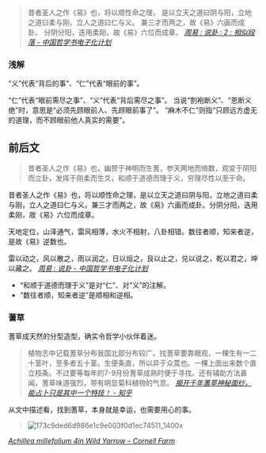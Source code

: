 >昔者圣人之作《易》也，将以顺性命之理，
是以立天之道曰阴与阳，立地之道曰柔与刚，立人之道曰仁与义。
兼三才而两之，故《易》六画而成卦。
分阴分阳，迭用柔刚，故《易》六位而成章。
<cite>[周易 : 说卦 : 2 : 相似段落 - 中国哲学书电子化计划](https://ctext.org/text.pl?node=81915&if=gb&show=parallel&remap=gb#pl429272)</cite>

### 浅解
“义”代表“背后的事”、“仁”代表“眼前的事”。

“仁”代表“眼前需尽之事”、“义”代表“背后需尽之事”。
当说“割袍断义”、“恩断义绝”时，意思是“必须先顾眼前人、先顾眼前事了”。
“麻木不仁”则指“只顾远方虚无的道理，而不顾眼前他人真实的需要”。

## 前后文
>昔者圣人之作《易》也，幽赞于神明而生蓍，参天两地而倚数，观变于阴阳而立卦，发挥于刚柔而生爻，和顺于道德而理于义，穷理尽性以至于命。
>
昔者圣人之作《易》也，将以顺性命之理，是以立天之道曰阴与阳，立地之道曰柔与刚，立人之道曰仁与义。兼三才而两之，故《易》六画而成卦。分阴分阳，迭用柔刚，故《易》六位而成章。
>
天地定位，山泽通气，雷风相薄，水火不相射，八卦相错。数往者顺，知来者逆，是故《易》逆数也。
>
雷以动之，风以散之，雨以润之，日以烜之，艮以止之，兑以说之，乾以君之，坤以藏之。
<cite>[周易 : 说卦 - 中国哲学书电子化计划](https://ctext.org/book-of-changes/shuo-gua/zhs)</cite>

- “和顺于道德而理于义”是对“仁”、对“义”的注解。
- “数往者顺，知来者逆”是顺相和逆相。

### 蓍草
蓍草成天然的分型造型，确实令哲学小伙伴着迷。

>植物志中记载蓍草分布我国北部分布较广。找蓍草要靠眼观，一棵生有一二十茎叶，至多者五十茎。生便条直，所以异于众蒿也。一棵上面出来数个直立枝条。不过要等每年的7-9月份蓍草成熟时便于寻找。还有辅助方法鼻闻，蓍草味道强烈，带有明显菊科植物的气息。
<cite>[揭开千年蓍草神秘面纱，能占卜只是其中一个特技！ - 知乎](https://zhuanlan.zhihu.com/p/28015932)</cite>

从文中描述看，找到蓍草，本身就是幸运，也需要用心的事。

>![173c9ded6d986e1c9e003f0d1ec74511_1400x](https://github.com/hmua/hmua.github.io/assets/38511582/8f25034c-468d-4b5f-9019-df235678ecbc)
>
<cite>[Achillea millefolium 4in Wild Yarrow – Cornell Farm](https://cornellfarms.com/products/achillea-millefolium-4-common-yarrow)</cite>
